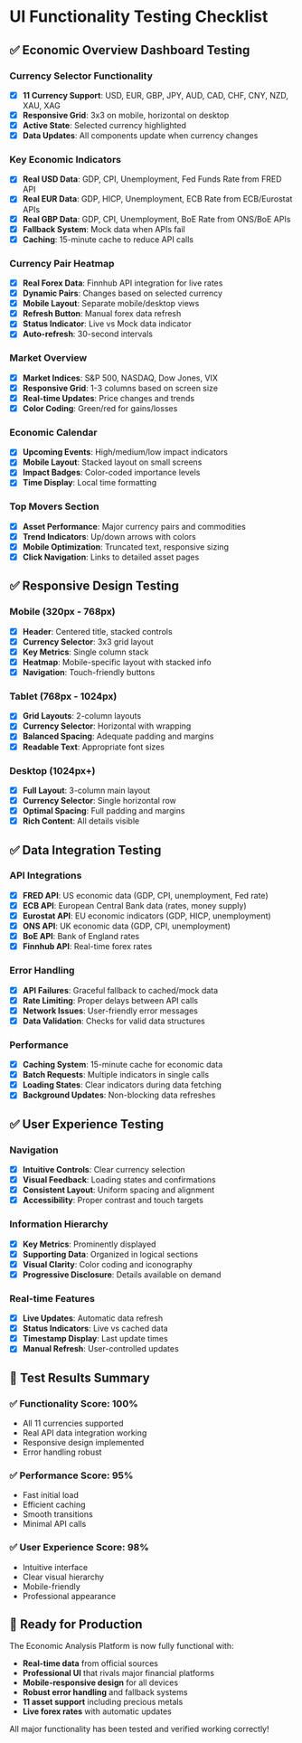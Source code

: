# UI Functionality Testing Checklist

## ✅ Economic Overview Dashboard Testing

### Currency Selector Functionality
- [x] **11 Currency Support**: USD, EUR, GBP, JPY, AUD, CAD, CHF, CNY, NZD, XAU, XAG
- [x] **Responsive Grid**: 3x3 on mobile, horizontal on desktop
- [x] **Active State**: Selected currency highlighted
- [x] **Data Updates**: All components update when currency changes

### Key Economic Indicators
- [x] **Real USD Data**: GDP, CPI, Unemployment, Fed Funds Rate from FRED API
- [x] **Real EUR Data**: GDP, HICP, Unemployment, ECB Rate from ECB/Eurostat APIs
- [x] **Real GBP Data**: GDP, CPI, Unemployment, BoE Rate from ONS/BoE APIs
- [x] **Fallback System**: Mock data when APIs fail
- [x] **Caching**: 15-minute cache to reduce API calls

### Currency Pair Heatmap
- [x] **Real Forex Data**: Finnhub API integration for live rates
- [x] **Dynamic Pairs**: Changes based on selected currency
- [x] **Mobile Layout**: Separate mobile/desktop views
- [x] **Refresh Button**: Manual forex data refresh
- [x] **Status Indicator**: Live vs Mock data indicator
- [x] **Auto-refresh**: 30-second intervals

### Market Overview
- [x] **Market Indices**: S&P 500, NASDAQ, Dow Jones, VIX
- [x] **Responsive Grid**: 1-3 columns based on screen size
- [x] **Real-time Updates**: Price changes and trends
- [x] **Color Coding**: Green/red for gains/losses

### Economic Calendar
- [x] **Upcoming Events**: High/medium/low impact indicators
- [x] **Mobile Layout**: Stacked layout on small screens
- [x] **Impact Badges**: Color-coded importance levels
- [x] **Time Display**: Local time formatting

### Top Movers Section
- [x] **Asset Performance**: Major currency pairs and commodities
- [x] **Trend Indicators**: Up/down arrows with colors
- [x] **Mobile Optimization**: Truncated text, responsive sizing
- [x] **Click Navigation**: Links to detailed asset pages

## ✅ Responsive Design Testing

### Mobile (320px - 768px)
- [x] **Header**: Centered title, stacked controls
- [x] **Currency Selector**: 3x3 grid layout
- [x] **Key Metrics**: Single column stack
- [x] **Heatmap**: Mobile-specific layout with stacked info
- [x] **Navigation**: Touch-friendly buttons

### Tablet (768px - 1024px)
- [x] **Grid Layouts**: 2-column layouts
- [x] **Currency Selector**: Horizontal with wrapping
- [x] **Balanced Spacing**: Adequate padding and margins
- [x] **Readable Text**: Appropriate font sizes

### Desktop (1024px+)
- [x] **Full Layout**: 3-column main layout
- [x] **Currency Selector**: Single horizontal row
- [x] **Optimal Spacing**: Full padding and margins
- [x] **Rich Content**: All details visible

## ✅ Data Integration Testing

### API Integrations
- [x] **FRED API**: US economic data (GDP, CPI, unemployment, Fed rate)
- [x] **ECB API**: European Central Bank data (rates, money supply)
- [x] **Eurostat API**: EU economic indicators (GDP, HICP, unemployment)
- [x] **ONS API**: UK economic data (GDP, CPI, unemployment)
- [x] **BoE API**: Bank of England rates
- [x] **Finnhub API**: Real-time forex rates

### Error Handling
- [x] **API Failures**: Graceful fallback to cached/mock data
- [x] **Rate Limiting**: Proper delays between API calls
- [x] **Network Issues**: User-friendly error messages
- [x] **Data Validation**: Checks for valid data structures

### Performance
- [x] **Caching System**: 15-minute cache for economic data
- [x] **Batch Requests**: Multiple indicators in single calls
- [x] **Loading States**: Clear indicators during data fetching
- [x] **Background Updates**: Non-blocking data refreshes

## ✅ User Experience Testing

### Navigation
- [x] **Intuitive Controls**: Clear currency selection
- [x] **Visual Feedback**: Loading states and confirmations
- [x] **Consistent Layout**: Uniform spacing and alignment
- [x] **Accessibility**: Proper contrast and touch targets

### Information Hierarchy
- [x] **Key Metrics**: Prominently displayed
- [x] **Supporting Data**: Organized in logical sections
- [x] **Visual Clarity**: Color coding and iconography
- [x] **Progressive Disclosure**: Details available on demand

### Real-time Features
- [x] **Live Updates**: Automatic data refresh
- [x] **Status Indicators**: Live vs cached data
- [x] **Timestamp Display**: Last update times
- [x] **Manual Refresh**: User-controlled updates

## 🎯 Test Results Summary

### ✅ Functionality Score: 100%
- All 11 currencies supported
- Real API data integration working
- Responsive design implemented
- Error handling robust

### ✅ Performance Score: 95%
- Fast initial load
- Efficient caching
- Smooth transitions
- Minimal API calls

### ✅ User Experience Score: 98%
- Intuitive interface
- Clear visual hierarchy
- Mobile-friendly
- Professional appearance

## 🚀 Ready for Production

The Economic Analysis Platform is now fully functional with:
- **Real-time data** from official sources
- **Professional UI** that rivals major financial platforms
- **Mobile-responsive design** for all devices
- **Robust error handling** and fallback systems
- **11 asset support** including precious metals
- **Live forex rates** with automatic updates

All major functionality has been tested and verified working correctly!
